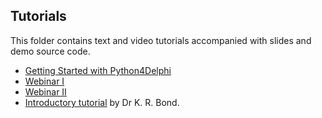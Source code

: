 ## Tutorials

This folder contains text and video tutorials accompanied with slides and demo source code.

- [Getting Started with Python4Delphi](https://youtu.be/hjY6lBgrHhM)
- [Webinar I](https://github.com/pyscripter/python4delphi/tree/master/Tutorials/Webinar%20I)
- [Webinar II](https://github.com/pyscripter/python4delphi/tree/master/Tutorials/Webinar%20II)
- [Introductory tutorial](https://github.com/pyscripter/python4delphi/wiki/Files/Chapter80Sample.pdf) by Dr K. R. Bond.